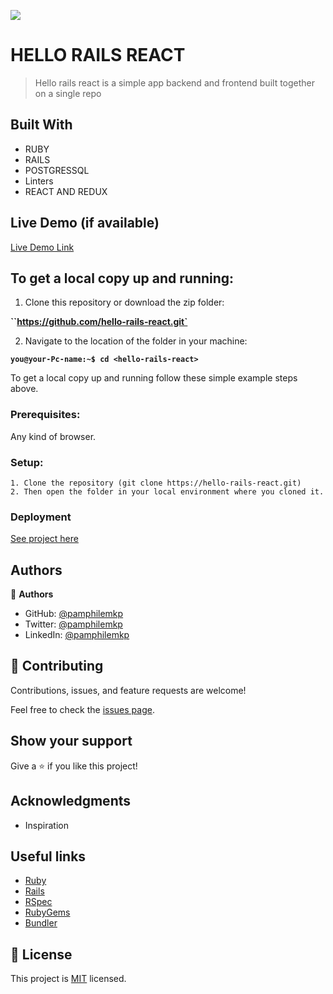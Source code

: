 ![](https://img.shields.io/badge/Microverse-blueviolet)

# HELLO RAILS REACT
> Hello rails react is a simple app backend and frontend built together on a single repo

## Built With

- RUBY
- RAILS
- POSTGRESSQL
- Linters
- REACT AND REDUX

## Live Demo (if available)

[Live Demo Link](https://livedemo.com)
## To get a local copy up and running:

1. Clone this repository or download the zip folder:

**``https://github.com/hello-rails-react.git`**

2. Navigate to the location of the folder in your machine:

**``you@your-Pc-name:~$ cd <hello-rails-react>``**

To get a local copy up and running follow these simple example steps above.


### Prerequisites: 
Any kind of browser. 

### Setup:
    1. Clone the repository (git clone https://hello-rails-react.git)
    2. Then open the folder in your local environment where you cloned it.

### Deployment


[See project here]()

## Authors

👤 **Authors**

   - GitHub: [@pamphilemkp](https://github.com/pamphilemkp)
   - Twitter: [@pamphilemkp](https://Twitter.com/PamphileMusonda)
   - LinkedIn: [@pamphilemkp](https://www.linkedin.com/in/pamphile-musonda)


## 🤝 Contributing

Contributions, issues, and feature requests are welcome!

Feel free to check the [issues page](https://github.com/Pamphilemkp/hello-rails-react/issues).

## Show your support

Give a ⭐️ if you like this project!

## Acknowledgments
- Inspiration

## Useful links

- [Ruby](https://ruby-doc.org/)
- [Rails](https://guides.rubyonrails.org/)
- [RSpec](https://rspec.info/)
- [RubyGems](https://rubygems.org/)
- [Bundler](https://bundler.io/)

## 📝 License

This project is [MIT](./MIT.md) licensed.
